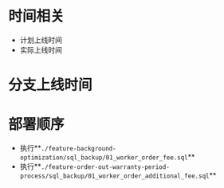 # 时间相关
- 计划上线时间
- 实际上线时间

# 分支上线时间


# 部署顺序
- 执行**`./feature-background-optimization/sql_backup/01_worker_order_fee.sql`**
- 执行**`./feature-order-out-warranty-period-process/sql_backup/01_worker_order_additional_fee.sql`**
